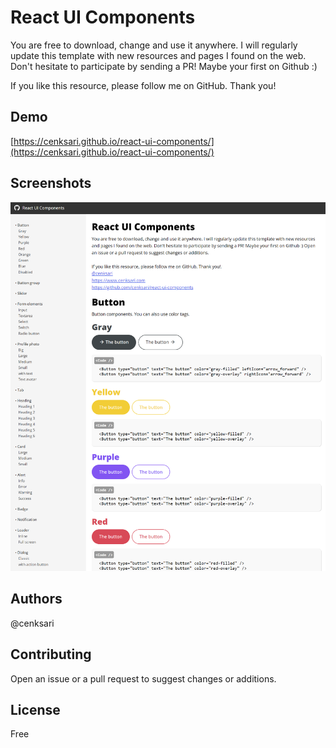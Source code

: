 # React UI Components

You are free to download, change and use it anywhere. I will regularly update this template with new resources and pages I found on the web. Don't hesitate to participate by sending a PR! Maybe your first on Github :)

If you like this resource, please follow me on GitHub. Thank you!

## Demo

[https://cenksari.github.io/react-ui-components/](https://cenksari.github.io/react-ui-components/)

## Screenshots

![Home](https://github.com/cenksari/react-ui-components/blob/main/screenshots/screenshot1.png?raw=true)

## Authors

@cenksari

## Contributing

Open an issue or a pull request to suggest changes or additions.

## License

Free
